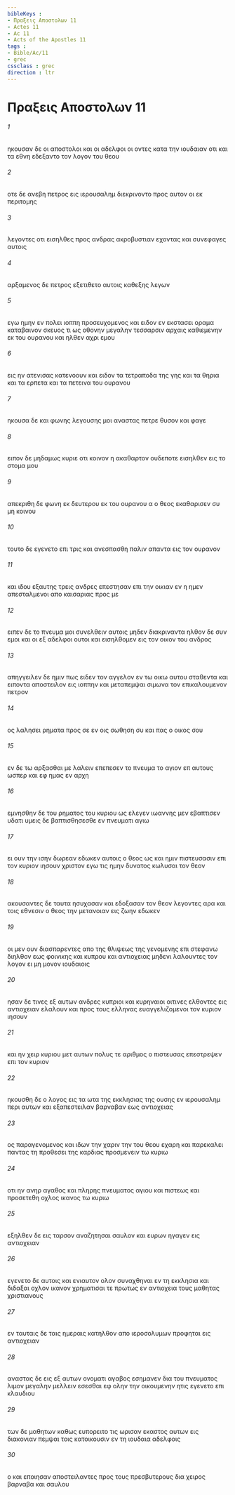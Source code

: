 ```yaml
---
bibleKeys : 
- Πραξεις Aποστολων 11
- Actes 11
- Ac 11
- Acts of the Apostles 11
tags : 
- Bible/Ac/11
- grec
cssclass : grec
direction : ltr
---
```


# Πραξεις Aποστολων 11

###### 1
ηκουσαν δε οι αποστολοι και οι αδελφοι οι οντες κατα την ιουδαιαν οτι και τα εθνη εδεξαντο τον λογον του θεου
###### 2
οτε δε ανεβη πετρος εις ιερουσαλημ διεκρινοντο προς αυτον οι εκ περιτομης
###### 3
λεγοντες οτι εισηλθες προς ανδρας ακροβυστιαν εχοντας και συνεφαγες αυτοις
###### 4
αρξαμενος δε πετρος εξετιθετο αυτοις καθεξης λεγων
###### 5
εγω ημην εν πολει ιοππη προσευχομενος και ειδον εν εκστασει οραμα καταβαινον σκευος τι ως οθονην μεγαλην τεσσαρσιν αρχαις καθιεμενην εκ του ουρανου και ηλθεν αχρι εμου
###### 6
εις ην ατενισας κατενοουν και ειδον τα τετραποδα της γης και τα θηρια και τα ερπετα και τα πετεινα του ουρανου
###### 7
ηκουσα δε και φωνης λεγουσης μοι αναστας πετρε θυσον και φαγε
###### 8
ειπον δε μηδαμως κυριε οτι κοινον η ακαθαρτον ουδεποτε εισηλθεν εις το στομα μου
###### 9
απεκριθη δε φωνη εκ δευτερου εκ του ουρανου α ο θεος εκαθαρισεν συ μη κοινου
###### 10
τουτο δε εγενετο επι τρις και ανεσπασθη παλιν απαντα εις τον ουρανον
###### 11
και ιδου εξαυτης τρεις ανδρες επεστησαν επι την οικιαν εν η ημεν απεσταλμενοι απο καισαριας προς με
###### 12
ειπεν δε το πνευμα μοι συνελθειν αυτοις μηδεν διακριναντα ηλθον δε συν εμοι και οι εξ αδελφοι ουτοι και εισηλθομεν εις τον οικον του ανδρος
###### 13
απηγγειλεν δε ημιν πως ειδεν τον αγγελον εν τω οικω αυτου σταθεντα και ειποντα αποστειλον εις ιοππην και μεταπεμψαι σιμωνα τον επικαλουμενον πετρον
###### 14
ος λαλησει ρηματα προς σε εν οις σωθηση συ και πας ο οικος σου
###### 15
εν δε τω αρξασθαι με λαλειν επεπεσεν το πνευμα το αγιον επ αυτους ωσπερ και εφ ημας εν αρχη
###### 16
εμνησθην δε του ρηματος του κυριου ως ελεγεν ιωαννης μεν εβαπτισεν υδατι υμεις δε βαπτισθησεσθε εν πνευματι αγιω
###### 17
ει ουν την ισην δωρεαν εδωκεν αυτοις ο θεος ως και ημιν πιστευσασιν επι τον κυριον ιησουν χριστον εγω τις ημην δυνατος κωλυσαι τον θεον
###### 18
ακουσαντες δε ταυτα ησυχασαν και εδοξασαν τον θεον λεγοντες αρα και τοις εθνεσιν ο θεος την μετανοιαν εις ζωην εδωκεν
###### 19
οι μεν ουν διασπαρεντες απο της θλιψεως της γενομενης επι στεφανω διηλθον εως φοινικης και κυπρου και αντιοχειας μηδενι λαλουντες τον λογον ει μη μονον ιουδαιοις
###### 20
ησαν δε τινες εξ αυτων ανδρες κυπριοι και κυρηναιοι οιτινες ελθοντες εις αντιοχειαν ελαλουν και προς τους ελληνας ευαγγελιζομενοι τον κυριον ιησουν
###### 21
και ην χειρ κυριου μετ αυτων πολυς τε αριθμος ο πιστευσας επεστρεψεν επι τον κυριον
###### 22
ηκουσθη δε ο λογος εις τα ωτα της εκκλησιας της ουσης εν ιερουσαλημ περι αυτων και εξαπεστειλαν βαρναβαν εως αντιοχειας
###### 23
ος παραγενομενος και ιδων την χαριν την του θεου εχαρη και παρεκαλει παντας τη προθεσει της καρδιας προσμενειν τω κυριω
###### 24
οτι ην ανηρ αγαθος και πληρης πνευματος αγιου και πιστεως και προσετεθη οχλος ικανος τω κυριω
###### 25
εξηλθεν δε εις ταρσον αναζητησαι σαυλον και ευρων ηγαγεν εις αντιοχειαν
###### 26
εγενετο δε αυτοις και ενιαυτον ολον συναχθηναι εν τη εκκλησια και διδαξαι οχλον ικανον χρηματισαι τε πρωτως εν αντιοχεια τους μαθητας χριστιανους
###### 27
εν ταυταις δε ταις ημεραις κατηλθον απο ιεροσολυμων προφηται εις αντιοχειαν
###### 28
αναστας δε εις εξ αυτων ονοματι αγαβος εσημανεν δια του πνευματος λιμον μεγαλην μελλειν εσεσθαι εφ ολην την οικουμενην ητις εγενετο επι κλαυδιου
###### 29
των δε μαθητων καθως ευπορειτο τις ωρισαν εκαστος αυτων εις διακονιαν πεμψαι τοις κατοικουσιν εν τη ιουδαια αδελφοις
###### 30
ο και εποιησαν αποστειλαντες προς τους πρεσβυτερους δια χειρος βαρναβα και σαυλου
